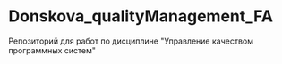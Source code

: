 # Donskova_qualityManagement_FA
Репозиторий для работ по дисциплине "Управление качеством программных систем"
